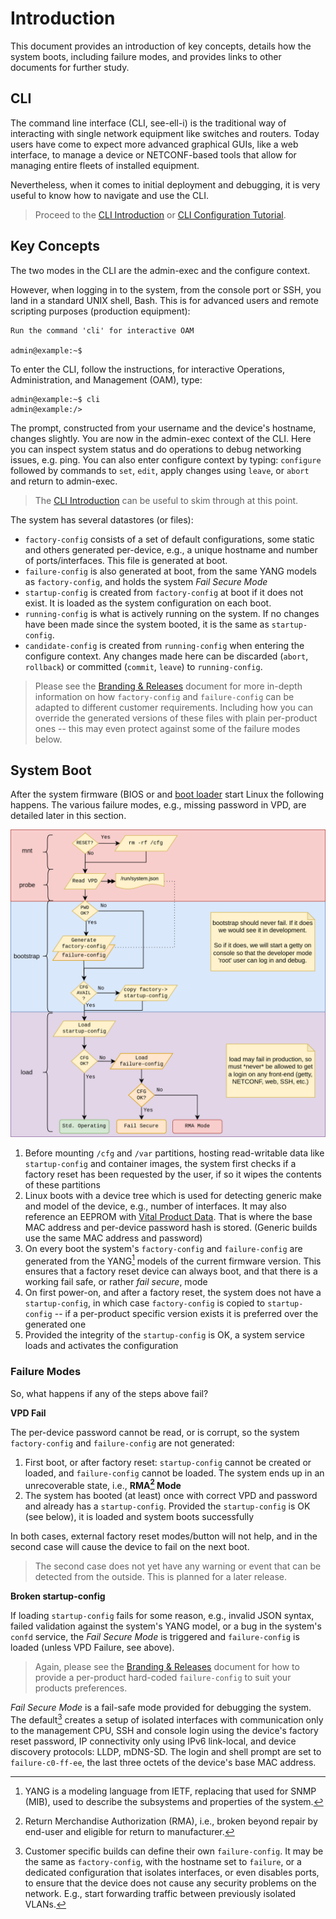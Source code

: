 # Introduction

This document provides an introduction of key concepts, details how
the system boots, including failure modes, and provides links to
other documents for further study.

## CLI

The command line interface (CLI, see-ell-i) is the traditional way of
interacting with single network equipment like switches and routers.
Today users have come to expect more advanced graphical GUIs, like a web
interface, to manage a device or NETCONF-based tools that allow for
managing entire fleets of installed equipment.

Nevertheless, when it comes to initial deployment and debugging, it
is very useful to know how to navigate and use the CLI.

> Proceed to the [CLI Introduction](cli/introduction.md) or [CLI
> Configuration Tutorial](cli/configure.md).


## Key Concepts

The two modes in the CLI are the admin-exec and the configure context.

However, when logging in to the system, from the console port or SSH,
you land in a standard UNIX shell, Bash.  This is for advanced users
and remote scripting purposes (production equipment):

    Run the command 'cli' for interactive OAM
    
    admin@example:~$

To enter the CLI, follow the instructions, for interactive Operations,
Administration, and Management (OAM), type:

    admin@example:~$ cli
    admin@example:/>

The prompt, constructed from your username and the device's hostname,
changes slightly.  You are now in the admin-exec context of the CLI.
Here you can inspect system status and do operations to debug networking
issues, e.g. ping.  You can also enter configure context by typing:
`configure` followed by commands to `set`, `edit`, apply changes using
`leave`, or `abort` and return to admin-exec.

> The [CLI Introduction](cli/introduction.md) can be useful to skim
> through at this point.

The system has several datastores (or files):

 - `factory-config` consists of a set of default configurations, some
   static and others generated per-device, e.g., a unique hostname and
   number of ports/interfaces.   This file is generated at boot.
 - `failure-config` is also generated at boot, from the same YANG models
   as `factory-config`, and holds the system *Fail Secure Mode*
 - `startup-config` is created from `factory-config` at boot if it does
   not exist.  It is loaded as the system configuration on each boot.
 - `running-config` is what is actively running on the system.  If no
   changes have been made since the system booted, it is the same as
   `startup-config`.
 - `candidate-config` is created from `running-config` when entering the
   configure context.  Any changes made here can be discarded (`abort`,
   `rollback`) or committed (`commit`, `leave`) to `running-config`.

> Please see the [Branding & Releases](branding.md) document for more
> in-depth information on how `factory-config` and `failure-config` can
> be adapted to different customer requirements.  Including how you can
> override the generated versions of these files with plain per-product
> ones -- this may even protect against some of the failure modes below.


## System Boot

After the system firmware (BIOS or and [boot loader](boot.md) start
Linux the following happens.  The various failure modes, e.g., missing
password in VPD, are detailed later in this section.

![System boot flowchart](img/fail-secure.svg)

 1. Before mounting `/cfg` and `/var` partitions, hosting read-writable
    data like `startup-config` and container images, the system first
    checks if a factory reset has been requested by the user, if so it
    wipes the contents of these partitions
 2. Linux boots with a device tree which is used for detecting generic
    make and model of the device, e.g., number of interfaces.  It may
    also reference an EEPROM with [Vital Product Data](vpd.md).  That is
    where the base MAC address and per-device password hash is stored.
    (Generic builds use the same MAC address and password)
 3. On every boot the system's `factory-config` and `failure-config` are
    generated from the YANG[^1] models of the current firmware version.
    This ensures that a factory reset device can always boot, and that
    there is a working fail safe, or rather *fail secure*, mode
 4. On first power-on, and after a factory reset, the system does not
    have a `startup-config`, in which case `factory-config` is copied
    to `startup-config` -- if a per-product specific version exists it
    is preferred over the generated one
 5. Provided the integrity of the `startup-config` is OK, a system
    service loads and activates the configuration

### Failure Modes

So, what happens if any of the steps above fail?

**VPD Fail**

The per-device password cannot be read, or is corrupt, so the system
`factory-config` and `failure-config` are not generated:

 1. First boot, or after factory reset: `startup-config` cannot be
    created or loaded, and `failure-config` cannot be loaded.  The
    system ends up in an unrecoverable state, i.e., **RMA[^2] Mode**
 2. The system has booted (at least) once with correct VPD and password
    and already has a `startup-config`.  Provided the `startup-config`
    is OK (see below), it is loaded and system boots successfully

In both cases, external factory reset modes/button will not help, and
in the second case will cause the device to fail on the next boot.

> The second case does not yet have any warning or event that can be
> detected from the outside.  This is planned for a later release.

**Broken startup-config**

If loading `startup-config` fails for some reason, e.g., invalid JSON
syntax, failed validation against the system's YANG model, or a bug in
the system's `confd` service, the *Fail Secure Mode* is triggered and
`failure-config` is loaded (unless VPD Failure, see above).

> Again, please see the [Branding & Releases](branding.md) document for
> how to provide a per-product hard-coded `failure-config` to suit your
> products preferences.

*Fail Secure Mode* is a fail-safe mode provided for debugging the
system.  The default[^3] creates a setup of isolated interfaces with
communication only to the management CPU, SSH and console login using
the device's factory reset password, IP connectivity only using IPv6
link-local, and device discovery protocols: LLDP, mDNS-SD.  The login
and shell prompt are set to `failure-c0-ff-ee`, the last three octets of
the device's base MAC address.

[^1]: YANG is a modeling language from IETF, replacing that used for
    SNMP (MIB), used to describe the subsystems and properties of
	the system.
[^2]: Return Merchandise Authorization (RMA), i.e., broken beyond repair
    by end-user and eligible for return to manufacturer.
[^3]: Customer specific builds can define their own `failure-config`.
    It may be the same as `factory-config`, with the hostname set to
    `failure`, or a dedicated configuration that isolates interfaces, or
    even disables ports, to ensure that the device does not cause any
    security problems on the network.  E.g., start forwarding traffic
    between previously isolated VLANs.
